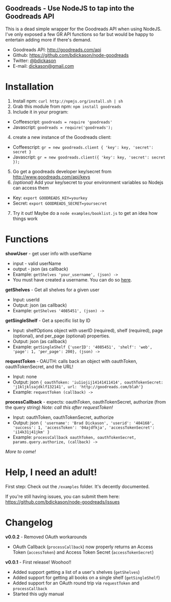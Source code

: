 Goodreads - Use NodeJS to tap into the Goodreads API
-----

This is a dead simple wrapper for the Goodreads API when using NodeJS. I've only exposed a few GR API functions so far but would be happy to entertain adding more if there's demand.

* Goodreads API: http://goodreads.com/api
* Github: https://github.com/bdickason/node-goodreads
* Twitter: [@bdickason](http://twitter.com/bdickason)
* E-mail: dickason@gmail.com

Installation
======
1. Install npm: `curl http://npmjs.org/install.sh | sh`
2. Grab this module from npm: `npm install goodreads`
3. Include it in your program:
 * Coffeescript: `goodreads = require 'goodreads'`
 * Javascript: `goodreads = require('goodreads');`
4. create a new instance of the Goodreads client:
 * Coffeescript: `gr = new goodreads.client { 'key': key, 'secret': secret }`
 * Javascript: `gr = new goodreads.client({ 'key': key, 'secret': secret });`
5. Go get a goodreads developer key/secret from http://www.goodreads.com/api/keys
6. _(optional)_ Add your key/secret to your environment variables so Nodejs can access them
 * Key: `export GOODREADS_KEY=yourkey`
 * Secret: `export GOODREADS_SECRET=yoursecret`
7. Try it out! Maybe do a `node examples/booklist.js` to get an idea how things work

Functions
=====
**showUser** - get user info with userName
* input - valid userName
* output - json (as callback)
* Example: `getShelves 'your_username', (json) ->`
* You must have created a username. You can do so [here](https://www.goodreads.com/user/edit).

**getShelves** - Get all shelves for a given user
* Input: userId
* Output: json (as callback)
* Example: `getShelves '4085451', (json) ->`

**getSingleShelf** - Get a specific list by ID
* Input: shelfOptions object with userID (required), shelf (required), page (optional), and per_page (optional) properties.
* Output: json (as callback)
* Example: `getSingleShelf {'userID': '4085451', 'shelf': 'web', 'page': 1, 'per_page': 200}, (json) ->`

**requestToken** - OAUTH: calls back an object with oauthToken, oauthTokenSecret, and the URL!
* Input: none
* Output: json `{ oauthToken: 'iu1iojij14141411414', oauthTokenSecret: 'j1kljklsajdklf132141', url: 'http://goodreads.com/blah'}`
* Example: `requestToken (callback) ->`

**processCallback** - expects: oauthToken, oauthTokenSecret, authorize (from the query string)
_Note: call this after requestToken!_
* Input: oauthToken, oauthTokenSecret, authorize
* Output: json `{ 'username': 'Brad Dickason', 'userid': '404168', 'success': 1, 'accessToken': '04ajdfkja', 'accessTokenSecret': 'i14k31j41jkm' }`
* Example: `processCallback oauthToken, oauthTokenSecret, params.query.authorize, (callback) ->`


_More to come!_


Help, I need an adult!
======
First step: Check out the `/examples` folder. It's decently documented.

If you're still having issues, you can submit them here: https://github.com/bdickason/node-goodreads/issues


Changelog
======
**v0.0.2** - Removed OAuth workarounds
* OAuth Callback (`processCallback`) now properly returns an Access Token (`accessToken`) and Access Token Secret (`accessTokenSecret`)

**v0.0.1** - First release! Woohoo!!
* Added support getting a list of a user's shelves (`getShelves`)
* Added support for getting all books on a single shelf (`getSingleShelf`)
* Added support for an OAuth round trip via `requestToken` and `processCallback`
* Started this ugly manual
